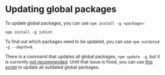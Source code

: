 <!--
title: 08 - Updating global packages
featured: true
-->

# Updating global packages

To update global packages, you can use `npm install -g <package>`:

```
npm install -g jshint
```

To find out which packages need to be updated, you can use `npm outdated -g --depth=0`.

There is a command that updates all global packages, `npm update -g`, but it is currently [not recommended](https://github.com/npm/npm/issues/6247). Until that issue is fixed, you can use [this script](https://gist.github.com/othiym23/4ac31155da23962afd0e) to update all outdated global packages.
